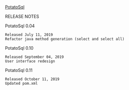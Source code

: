 [PotatoSql](https://x-jrga.github.io/potatosql "PotatoSql: Learning Software for Database Design")

RELEASE NOTES

PotatoSql 0.04

    Released July 11, 2019
    Refactor java method generation (select and select all) 
 
PotatoSql 0.10

    Released September 04, 2019
    User interface redesign 

PotatoSql 0.11

    Released October 11, 2019
    Updated pom.xml 
